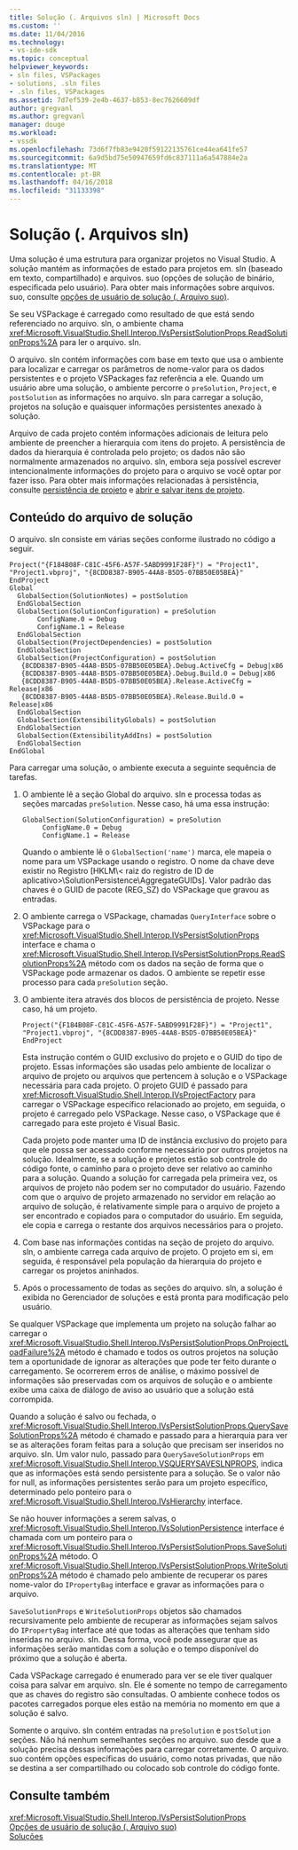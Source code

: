 ```yaml
---
title: Solução (. Arquivos sln) | Microsoft Docs
ms.custom: ''
ms.date: 11/04/2016
ms.technology:
- vs-ide-sdk
ms.topic: conceptual
helpviewer_keywords:
- sln files, VSPackages
- solutions, .sln files
- .sln files, VSPackages
ms.assetid: 7d7ef539-2e4b-4637-b853-8ec7626609df
author: gregvanl
ms.author: gregvanl
manager: douge
ms.workload:
- vssdk
ms.openlocfilehash: 73d6f7fb83e9420f59122135761ce44ea641fe57
ms.sourcegitcommit: 6a9d5bd75e50947659fd6c837111a6a547884e2a
ms.translationtype: MT
ms.contentlocale: pt-BR
ms.lasthandoff: 04/16/2018
ms.locfileid: "31133398"
---
```

# <a name="solution-sln-file"></a>Solução (. Arquivos sln)
Uma solução é uma estrutura para organizar projetos no Visual Studio. A solução mantém as informações de estado para projetos em. sln (baseado em texto, compartilhado) e arquivos. suo (opções de solução de binário, especificada pelo usuário). Para obter mais informações sobre arquivos. suo, consulte [opções de usuário de solução (. Arquivo suo)](../../extensibility/internals/solution-user-options-dot-suo-file.md).  
  
 Se seu VSPackage é carregado como resultado de que está sendo referenciado no arquivo. sln, o ambiente chama <xref:Microsoft.VisualStudio.Shell.Interop.IVsPersistSolutionProps.ReadSolutionProps%2A> para ler o arquivo. sln.  
  
 O arquivo. sln contém informações com base em texto que usa o ambiente para localizar e carregar os parâmetros de nome-valor para os dados persistentes e o projeto VSPackages faz referência a ele. Quando um usuário abre uma solução, o ambiente percorre o `preSolution`, `Project`, e `postSolution` as informações no arquivo. sln para carregar a solução, projetos na solução e quaisquer informações persistentes anexado à solução.  
  
 Arquivo de cada projeto contém informações adicionais de leitura pelo ambiente de preencher a hierarquia com itens do projeto. A persistência de dados da hierarquia é controlada pelo projeto; os dados não são normalmente armazenados no arquivo. sln, embora seja possível escrever intencionalmente informações do projeto para o arquivo se você optar por fazer isso. Para obter mais informações relacionadas à persistência, consulte [persistência de projeto](../../extensibility/internals/project-persistence.md) e [abrir e salvar itens de projeto](../../extensibility/internals/opening-and-saving-project-items.md).  
  
## <a name="solution-file-contents"></a>Conteúdo do arquivo de solução  
 O arquivo. sln consiste em várias seções conforme ilustrado no código a seguir.  
  
```  
Project("{F184B08F-C81C-45F6-A57F-5ABD9991F28F}") = "Project1", "Project1.vbproj", "{8CDD8387-B905-44A8-B5D5-07BB50E05BEA}"  
EndProject  
Global  
  GlobalSection(SolutionNotes) = postSolution  
  EndGlobalSection  
  GlobalSection(SolutionConfiguration) = preSolution  
       ConfigName.0 = Debug  
       ConfigName.1 = Release  
  EndGlobalSection  
  GlobalSection(ProjectDependencies) = postSolution  
  EndGlobalSection  
  GlobalSection(ProjectConfiguration) = postSolution  
   {8CDD8387-B905-44A8-B5D5-07BB50E05BEA}.Debug.ActiveCfg = Debug|x86  
   {8CDD8387-B905-44A8-B5D5-07BB50E05BEA}.Debug.Build.0 = Debug|x86  
   {8CDD8387-B905-44A8-B5D5-07BB50E05BEA}.Release.ActiveCfg = Release|x86  
   {8CDD8387-B905-44A8-B5D5-07BB50E05BEA}.Release.Build.0 = Release|x86  
  EndGlobalSection  
  GlobalSection(ExtensibilityGlobals) = postSolution  
  EndGlobalSection  
  GlobalSection(ExtensibilityAddIns) = postSolution  
  EndGlobalSection  
EndGlobal  
```  
  
 Para carregar uma solução, o ambiente executa a seguinte sequência de tarefas.  
  
1.  O ambiente lê a seção Global do arquivo. sln e processa todas as seções marcadas `preSolution`. Nesse caso, há uma essa instrução:  
  
    ```  
    GlobalSection(SolutionConfiguration) = preSolution  
         ConfigName.0 = Debug  
         ConfigName.1 = Release  
    ```  
  
     Quando o ambiente lê o `GlobalSection('name')` marca, ele mapeia o nome para um VSPackage usando o registro. O nome da chave deve existir no Registro [HKLM\\< raiz do registro de ID de aplicativo\>\SolutionPersistence\AggregateGUIDs]. Valor padrão das chaves é o GUID de pacote (REG_SZ) do VSPackage que gravou as entradas.  
  
2.  O ambiente carrega o VSPackage, chamadas `QueryInterface` sobre o VSPackage para o <xref:Microsoft.VisualStudio.Shell.Interop.IVsPersistSolutionProps> interface e chama o <xref:Microsoft.VisualStudio.Shell.Interop.IVsPersistSolutionProps.ReadSolutionProps%2A> método com os dados na seção de forma que o VSPackage pode armazenar os dados. O ambiente se repetir esse processo para cada `preSolution` seção.  
  
3.  O ambiente itera através dos blocos de persistência de projeto. Nesse caso, há um projeto.  
  
    ```  
    Project("{F184B08F-C81C-45F6-A57F-5ABD9991F28F}") = "Project1",  
    "Project1.vbproj", "{8CDD8387-B905-44A8-B5D5-07BB50E05BEA}"  
    EndProject  
    ```  
  
     Esta instrução contém o GUID exclusivo do projeto e o GUID do tipo de projeto. Essas informações são usadas pelo ambiente de localizar o arquivo de projeto ou arquivos que pertencem à solução e o VSPackage necessária para cada projeto. O projeto GUID é passado para <xref:Microsoft.VisualStudio.Shell.Interop.IVsProjectFactory> para carregar o VSPackage específico relacionado ao projeto, em seguida, o projeto é carregado pelo VSPackage. Nesse caso, o VSPackage que é carregado para este projeto é Visual Basic.  
  
     Cada projeto pode manter uma ID de instância exclusivo do projeto para que ele possa ser acessado conforme necessário por outros projetos na solução. Idealmente, se a solução e projetos estão sob controle do código fonte, o caminho para o projeto deve ser relativo ao caminho para a solução. Quando a solução for carregada pela primeira vez, os arquivos de projeto não podem ser no computador do usuário. Fazendo com que o arquivo de projeto armazenado no servidor em relação ao arquivo de solução, é relativamente simple para o arquivo de projeto a ser encontrado e copiados para o computador do usuário. Em seguida, ele copia e carrega o restante dos arquivos necessários para o projeto.  
  
4.  Com base nas informações contidas na seção de projeto do arquivo. sln, o ambiente carrega cada arquivo de projeto. O projeto em si, em seguida, é responsável pela população da hierarquia do projeto e carregar os projetos aninhados.  
  
5.  Após o processamento de todas as seções do arquivo. sln, a solução é exibida no Gerenciador de soluções e está pronta para modificação pelo usuário.  
  
 Se qualquer VSPackage que implementa um projeto na solução falhar ao carregar o <xref:Microsoft.VisualStudio.Shell.Interop.IVsPersistSolutionProps.OnProjectLoadFailure%2A> método é chamado e todos os outros projetos na solução tem a oportunidade de ignorar as alterações que pode ter feito durante o carregamento. Se ocorrerem erros de análise, o máximo possível de informações são preservadas com os arquivos de solução e o ambiente exibe uma caixa de diálogo de aviso ao usuário que a solução está corrompida.  
  
 Quando a solução é salvo ou fechada, o <xref:Microsoft.VisualStudio.Shell.Interop.IVsPersistSolutionProps.QuerySaveSolutionProps%2A> método é chamado e passado para a hierarquia para ver se as alterações foram feitas para a solução que precisam ser inseridos no arquivo. sln. Um valor nulo, passado para `QuerySaveSolutionProps` em <xref:Microsoft.VisualStudio.Shell.Interop.VSQUERYSAVESLNPROPS>, indica que as informações está sendo persistente para a solução. Se o valor não for null, as informações persistentes serão para um projeto específico, determinado pelo ponteiro para o <xref:Microsoft.VisualStudio.Shell.Interop.IVsHierarchy> interface.  
  
 Se não houver informações a serem salvas, o <xref:Microsoft.VisualStudio.Shell.Interop.IVsSolutionPersistence> interface é chamada com um ponteiro para o <xref:Microsoft.VisualStudio.Shell.Interop.IVsPersistSolutionProps.SaveSolutionProps%2A> método. O <xref:Microsoft.VisualStudio.Shell.Interop.IVsPersistSolutionProps.WriteSolutionProps%2A> método é chamado pelo ambiente de recuperar os pares nome-valor do `IPropertyBag` interface e gravar as informações para o arquivo.  
  
 `SaveSolutionProps` e `WriteSolutionProps` objetos são chamados recursivamente pelo ambiente de recuperar as informações sejam salvos do `IPropertyBag` interface até que todas as alterações que tenham sido inseridas no arquivo. sln. Dessa forma, você pode assegurar que as informações serão mantidas com a solução e o tempo disponível do próximo que a solução é aberta.  
  
 Cada VSPackage carregado é enumerado para ver se ele tiver qualquer coisa para salvar em arquivo. sln. Ele é somente no tempo de carregamento que as chaves do registro são consultadas. O ambiente conhece todos os pacotes carregados porque eles estão na memória no momento em que a solução é salvo.  
  
 Somente o arquivo. sln contém entradas na `preSolution` e `postSolution` seções. Não há nenhum semelhantes seções no arquivo. suo desde que a solução precisa dessas informações para carregar corretamente. O arquivo. suo contém opções específicas do usuário, como notas privadas, que não se destina a ser compartilhado ou colocado sob controle do código fonte.  
  
## <a name="see-also"></a>Consulte também  
 <xref:Microsoft.VisualStudio.Shell.Interop.IVsPersistSolutionProps>   
 [Opções de usuário de solução (. Arquivo suo)](../../extensibility/internals/solution-user-options-dot-suo-file.md)   
 [Soluções](../../extensibility/internals/solutions.md)